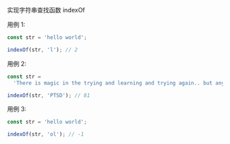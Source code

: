实现字符串查找函数 indexOf

用例 1:

```js
const str = 'hello world';

indexOf(str, 'l'); // 2
```

用例 2:

```js
const str =
  'There is magic in the trying and learning and trying again.. but any unprocessed PTSD will come back to haunt you';

indexOf(str, 'PTSD'); // 81
```

用例 3:

```js
const str = 'hello world';

indexOf(str, 'ol'); // -1
```
